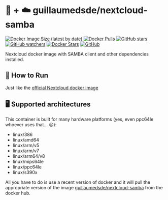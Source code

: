 # 🐋 + ☁️ guillaumedsde/nextcloud-samba

[![Docker Image Size (latest by date)](https://img.shields.io/docker/image-size/guillaumedsde/nextcloud-samba)](https://hub.docker.com/r/guillaumedsde/nextcloud-samba)
[![Docker Pulls](https://img.shields.io/docker/pulls/guillaumedsde/nextcloud-samba)](https://hub.docker.com/r/guillaumedsde/nextcloud-samba)
[![GitHub stars](https://img.shields.io/github/stars/guillaumedsde/nextcloud-samba?label=Github%20stars)](https://github.com/guillaumedsde/nextcloud-samba)
[![GitHub watchers](https://img.shields.io/github/watchers/guillaumedsde/nextcloud-samba?label=Github%20Watchers)](https://github.com/guillaumedsde/nextcloud-samba)
[![Docker Stars](https://img.shields.io/docker/stars/guillaumedsde/nextcloud-samba)](https://hub.docker.com/r/guillaumedsde/nextcloud-samba)
[![GitHub](https://img.shields.io/github/license/guillaumedsde/nextcloud-samba)](https://github.com/guillaumedsde/nextcloud-samba/blob/master/LICENSE.md)

Nextcloud docker image with SAMBA client and other dependencies installed.

## 🏁 How to Run

Just like the [official Nextcloud docker image](https://hub.docker.com/_/nextcloud)

## 🖥️ Supported architectures

This container is built for many hardware platforms (yes, even ppc64le whoever uses that... 😉):

- linux/386
- linux/amd64
- linux/arm/v5
- linux/arm/v7
- linux/arm64/v8
- linux/mips64le
- linux/ppc64le
- linux/s390x

All you have to do is use a recent version of docker and it will pull the appropriate version of the image [guillaumedsde/nextcloud-samba](https://hub.docker.com/repository/docker/guillaumedsde/nextcloud-samba) from the docker hub.
